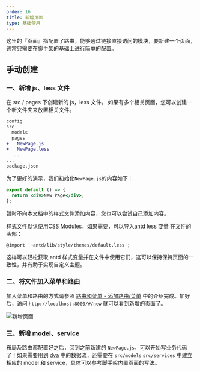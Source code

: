 ```yaml
---
order: 16
title: 新增页面
type: 基础使用
---
```


这里的『页面』指配置了路由，能够通过链接直接访问的模块，要新建一个页面，通常只需要在脚手架的基础上进行简单的配置。

## 手动创建

### 一、新增 js、less 文件

在 src / pages 下创建新的 js，less 文件。 如果有多个相关页面，您可以创建一个新文件夹来放置相关文件。

```diff
config
src
  models
  pages
+   NewPage.js
+   NewPage.less
  ...
...
package.json
```

为了更好的演示，我们初始化`NewPage.js`的内容如下：

```jsx
export default () => {
  return <div>New Page</div>;
};
```

暂时不向本文档中的样式文件添加内容，您也可以尝试自己添加内容。

样式文件默认使用[CSS Modules](http://www.ruanyifeng.com/blog/2016/06/css_modules.html)，如果需要，可以导入[antd less 变量](https://github.com/ant-design/ant-design/blob/master/components/style/themes/default.less) 在文件的头部：

```less
@import '~antd/lib/style/themes/default.less';
```

这样可以轻松获取 antd 样式变量并在文件中使用它们，这可以保持保持页面的一致性，并有助于实现自定义主题。

### 二、将文件加入菜单和路由

加入菜单和路由的方式请参照 [路由和菜单 - 添加路由/菜单](/docs/router-and-nav#添加路由/菜单) 中的介绍完成。加好后，访问 `http://localhost:8000/#/new` 就可以看到新增的页面了。

<img alt="新增页面" src="https://gw.alipayobjects.com/zos/rmsportal/xZIqExWKhdnzDBjajnZg.png" />

<br />

### 三、新增 model、service

布局及路由都配置好之后，回到之前新建的 `NewPage.js`，可以开始写业务代码了！如果需要用到 [dva](https://github.com/dvajs/dva/) 中的数据流，还需要在 `src/models` `src/services` 中建立相应的 model 和 service，具体可以参考脚手架内置页面的写法。
